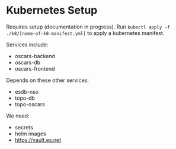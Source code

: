 # Kubernetes Setup

Requires setup (documentation in progress).
Run `kubectl apply -f ./k8/[name-of-k8-manifest.yml]` to apply a kubernetes manifest.


Services include:
 - oscars-backend
 - oscars-db
 - oscars-frontend

Depends on these other services:
 - esdb-nso
 - topo-db
 - topo-oscars


We need:
 - secrets
 - helm images
 - https://vault.es.net